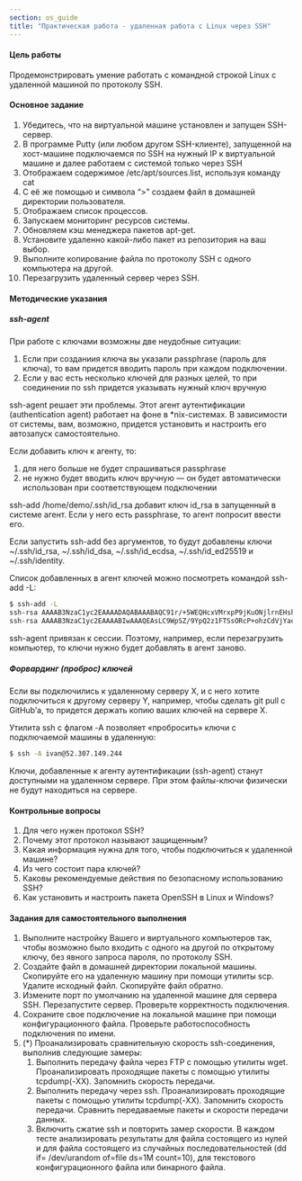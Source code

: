 ```yaml
---
section: os_guide
title: "Практическая работа - удаленная работа с Linux через SSH"
---
```



#### Цель работы

Продемонстрировать умение работать с командной строкой Linux с удаленной машиной по протоколу SSH. 


#### Основное задание



1. Убедитесь, что на виртуальной машине установлен и запущен SSH-сервер. 
2. В программе Putty (или любом другом SSH-клиенте), запущенной на хост-машине подключаемся по SSH на нужный IP к виртуальной машине и далее работаем с системой только через SSH
3. Отображаем содержимое /etc/apt/sources.list, используя команду cat
4. С её же помощью и символа “>” создаем файл в домашней директории пользователя.
5. Отображаем список процессов.
6. Запускаем мониторинг ресурсов системы.
7. Обновляем кэш менеджера пакетов apt-get.
8. Установите удаленно какой-либо пакет из репозитория на ваш выбор.
9. Выполните копирование файла по протоколу SSH с одного компьютера на другой. 
10. Перезагрузить удаленный сервер через SSH.


#### Методические указания

##### ssh-agent

При работе с ключами возможны две неудобные ситуации:



1. Если при созданиия ключа вы указали passphrase (пароль для ключа), то вам придется вводить пароль при каждом подключении.
2. Если у вас есть несколько ключей для разных целей, то при соединении по ssh придется указывать нужный ключ вручную

ssh-agent решает эти проблемы. Этот агент аутентификации (authentication agent) работает на фоне в \*nix-системах. В зависимости от системы, вам, возможно, придется установить и настроить его автозапуск самостоятельно.

Если добавить ключ к агенту, то:

1. для него больше не будет спрашиваться passphrase
2. не нужно будет вводить ключ вручную — он будет автоматически использован при соответствующем подключении

ssh-add /home/demo/.ssh/id_rsa добавит ключ id_rsa в запущенный в системе агент. Если у него есть passphrase, то агент попросит ввести его.

Если запустить ssh-add без аргументов, то будут добавлены ключи \~/.ssh/id_rsa, \~/.ssh/id_dsa, \~/.ssh/id_ecdsa, \~/.ssh/id_ed25519 и \~/.ssh/identity.

Список добавленных в агент ключей можно посмотреть командой ssh-add -L:


```bash
$ ssh-add -L
ssh-rsa AAAAB3NzaC1yc2EAAAADAQABAAABAQC91r/+5WEQHcxVMrxpP9jKuONjlrnEHshfG3v/ab2NKDSljdskODOIsdhaaoDoiSADhAaoDISHasoiDiASisjadOHISDdKJDASHSidshIHDSIHDIAsdjasAs7XG/drBhi16zQ2e8VcLD7bVQS1Cpo0O1tP+93YQBvcIE02RltqVKYo7BlgCaJzpdowK8fHSzpfCYsEFjdjosOjfdsjdjkAJOKkKKHJHhaIiAiaihsiIoqkpqdmlnvnuuUSCaAS8aDhajiadiiAahhakKAKDHAKurmD08jnX9HfH/d15pLK/Glo1Su6iEOU3bW8k92QlY54pPFLKiNRPFuUryE5md7T /Users/demo/.ssh/some_key.pem
ssh-rsa AAAAB3NzaC1yc2EAAAABIwAAAQEAsLC9WpSZ/9YpQ2z1FTSsORcP+ohzCdVjYaoc3C0fRnUbkp4SnvMHFTHNFFod0FhV0cQcOLvBsZAK/0tUPIXeDDFvYD70r5i0AsQbqA0k7gK3b3MP7tmnPxMHd607TI+1FMO54Yig0vnpZOgKmgCsxWq6tckwyLB91BlPiGxLBZiu5yPDIguEQCSnAwkF0vjqrNGsoHB4+fkj0USfjiifsjihf39hifSIHiJFHSijshfj39jfsjisfiisfiissr893IFsifijfsjSOIiAShadfhssU0q0JpjaDEWcMmYXmuz3xSnbhkueGLBXMU2zXDFDWCDSHq9/oRr29UAfVaHAMw== /Users/demo/.ssh/id_rsa
```

ssh-agent привязан к сессии. Поэтому, например, если перезагрузить компьютер, то ключи нужно будет добавлять в агент заново.


##### Форвардинг (проброс) ключей

Если вы подключились к удаленному серверу X, и с него хотите подключиться к другому серверу Y, например, чтобы сделать git pull с GitHub’а, то придется держать копию ваших ключей на сервере X.

Утилита ssh с флагом -A позволяет «пробросить» ключи с подключаемой машины в удаленную:

```bash 
$ ssh -A ivan@52.307.149.244
```

Ключи, добавленные к агенту аутентификации (ssh-agent) станут доступными на удаленном сервере. При этом файлы-ключи физически не будут находиться на сервере.


#### Контрольные вопросы



1. Для чего нужен протокол SSH?
2. Почему этот протокол называют защищенным?
3. Какая информация нужна для того, чтобы подключиться к удаленной машине?
4. Из чего состоит пара ключей?
5. Каковы рекомендуемые действия по безопасному использованию SSH?
6. Как установить и настроить пакета OpenSSH в Linux и Windows?


#### Задания для самостоятельного выполнения



1. Выполните настройку Вашего и виртуального компьютеров так, чтобы возможно было входить с одного на другой по открытому ключу, без явного запроса пароля, по протоколу SSH. 
2. Создайте файл в домашней директории локальной машины. Скопируйте его на удаленную машину при помощи утилиты scp. Удалите исходный файл. Скопируйте файл обратно.
3. Измените порт по умолчанию на удаленной машине для сервера SSH. Перезапустите сервер. Проверьте корректность подключения.
4. Сохраните свое подключение на локальной машине при помощи конфигурационного файла. Проверьте работоспособность подключения по имени.
5. (*) Проанализировать сравнительную скорость ssh-соединения, выполнив следующие замеры:
    1. Выполнить передачу файла через FTP с помощью утилиты wget. Проанализировать проходящие пакеты с помощью утилиты tcpdump(-ХХ). Запомнить скорость передачи.
    2. Выполнить передачу через ssh. Проанализировать проходящие пакеты с помощью утилиты tcpdump(-ХХ). Запомнить скорость передачи. Сравнить передаваемые пакеты и скорости передачи данных.
    3. Включить сжатие ssh и повторить замер скорости. В каждом тесте анализировать результаты для файла состоящего из нулей и для файла состоящего из случайных последовательностей (dd if= /dev/urandom of=file ds=1M count=10), для текстового конфигурационного файла или бинарного файла.